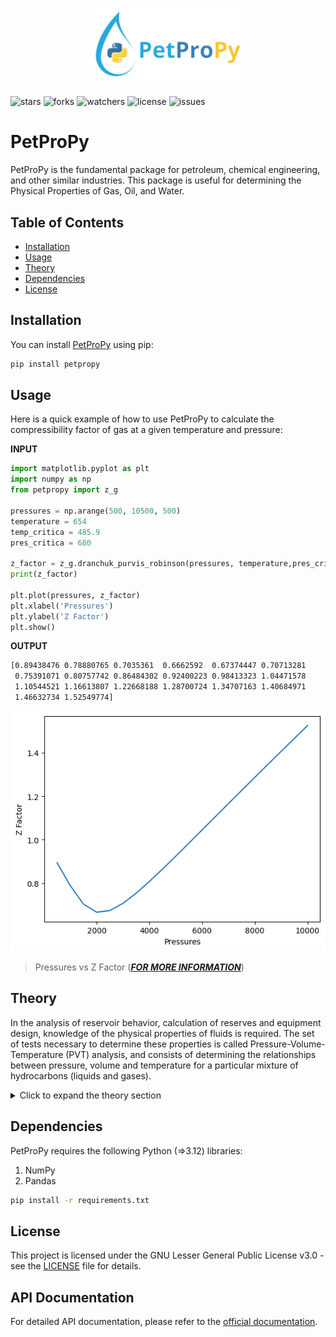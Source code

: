 <h1 align="center">
<img src="https://raw.githubusercontent.com/EverJRamosI/petpropy/main/docs/images/PETPROPY.png" width="250">
</h1>

![stars](https://img.shields.io/github/stars/EverJRamosI/petpropy)
![forks](https://img.shields.io/github/forks/EverJRamosI/petpropy)
![watchers](https://img.shields.io/github/watchers/EverJRamosI/petpropy)
![license](https://img.shields.io/github/license/EverJRamosI/petpropy)
![issues](https://img.shields.io/github/issues/EverJRamosI/petpropy)


# PetProPy 

PetProPy is the fundamental package for petroleum, chemical engineering, and other similar industries.
This package is useful for determining the Physical Properties of Gas, Oil, and Water.

## Table of Contents ##

- [Installation](#installation)
- [Usage](#usage)
- [Theory](#theory)
- [Dependencies](#dependencies)
- [License](#license)

## Installation
You can install [PetProPy](https://github.com/EverJRamosI/petpropy/tree/main/petpropy) using pip:
```bash
pip install petpropy
```

## Usage
Here is a quick example of how to use PetProPy to calculate the compressibility factor of gas at a given temperature and pressure:

**INPUT**
```python
import matplotlib.pyplot as plt
import numpy as np
from petpropy import z_g

pressures = np.arange(500, 10500, 500)
temperature = 654
temp_critica = 485.9
pres_critica = 680

z_factor = z_g.dranchuk_purvis_robinson(pressures, temperature,pres_critica, temp_critica)
print(z_factor)

plt.plot(pressures, z_factor)
plt.xlabel('Pressures')
plt.ylabel('Z Factor')
plt.show()
```
**OUTPUT**
```bash
[0.89438476 0.78880765 0.7035361  0.6662592  0.67374447 0.70713281
 0.75391071 0.80757742 0.86484302 0.92400223 0.98413323 1.04471578
 1.10544521 1.16613807 1.22668188 1.28700724 1.34707163 1.40684971
 1.46632734 1.52549774]
```
![Z Factor](https://raw.githubusercontent.com/EverJRamosI/petpropy/main/docs/images/output.png)
> Pressures vs Z Factor (***[FOR MORE INFORMATION](https://github.com/EverJRamosI/petpropy/tree/main/tests)***)

## Theory
In the analysis of reservoir behavior, calculation of reserves and equipment design, knowledge of the physical properties of fluids is required.
The set of tests necessary to determine these properties is called Pressure-Volume-Temperature (PVT) analysis, and consists of determining the relationships between pressure, volume and temperature for a particular mixture of hydrocarbons (liquids and gases).

<details>
<summary>
Click to expand the theory section
</summary>

### Gas Properties
The properties of gases are calculated using the different correlations, for example:
- **Weight Molecular Gas**
- **Specific Gravity Gas**
- **Pseudocritical Properties Gas**
  - Kay W.D.
  - Stewart W.F., Burkhardt S.F. & Voo D.
  - Brown G.G., Katz D.L., Oberfell G.G. & Alden R.C.
- **Gas Compressibility Factor Z**
  - Correction of Whichert & Aziz
  - Standing M.B. & Katz D.L.
  - Papay J.
  - Hall K.R. & Yarborough L.
  - Brill J.P. & Beggs H.D.
  - Dranchuk P.M., Purvis R.A. & Robinson D.B
  - Dranchuk P.M. & Abou-Kassem J.H.
  - Gopal V.N.
- **Gas Volumetric Factor**
- **Gas Compressibility**
- **Gas Viscosity**
  - Lee A.L., Gonzalez M.H. & Eakin B.E.
- **Gas Density**  
### Oil Properties
The properties of oils are calculated using the different correlations, for example:
- **Specific Gravity Oil**
- **Bubble Pressure**
  - Standing M.B.
  - Lasater J.A.
  - Vazquez M.E. & Beggs H.D.
  - Glaso O.
  - TOTAL C.F.P.
  - Al-Marhoun M.A.
  - Dokla M.E. & Osman M.E.
  - Petrosky G.E. & Farshad F.F.
  - Kartoatmodjo T. & Schmidt Z.
- **Solution Gas-Oil Ratio**
  - Standing M.B.
  - Lasater J.A.
  - Vazquez M.E. & Beggs H.D.
  - Glaso O.
  - TOTAL C.F.P.
  - Al-Marhoun M.A.
  - Dokla Petrosky G.E. & Farshad F.F.
  - Kartoatmodjo T. & Schmidt Z.
- **Oil Volumetric Factor**
  - Standing M.B.
  - Vazquez M.E. & Beggs H.D.
  - Glaso O.
  - TOTAL C.F.P.
  - Al-Marhoun M.A.
  - Dokla M.E. & Osman M.E.
  - Petrosky G.E. & Farshad F.F.
  - Kartoatmodjo T. & Schmidt Z.
- **Total Volumetric Factor**
  - Glaso O.
  - Al-Marhoun M.A.
- **Oil Compressibility**
  - Vazquez M.E. & Beggs H.D.
  - Petrosky G.E. & Farshad F.F.
  - Kartoatmodjo T. & Schmidt Z.
  - McCain W.D., Rollins J.B. & Villena-Lanzi A.J.
- **Oil Viscosity**
  - **Dead Oil Viscosity**
    - Beal C.
    - Beggs H.B. & Robinson J.R.
    - Glaso O.
    - Egbogah E.O.
    - Kartoatmodjo T. & Schmidt Z.
  - **Saturated Oil Viscosity**
    - Chew J.N. & Connally C.A.
    - Beggs H.D. & Robinson J.R.
    - Kartoatmodjo T. & Schmidt Z.
  - **Unsaturated Oil Viscosity**
    - Beal C.
    - Vazquez M.E. & Beggs H.D.
    - Kartoatmodjo T. & Schmidt Z.
- **Oil Density**
- **Gas-Oil Interfacial Tension**
  - Baker O. & Swerdloff W.
### Water Properties
- **Solution Gas-Water Ratio**
  - Culberson O.L. & McKetta J.J.
  - McCoy R.L.
- **Water Volumetric Factor**
  - McCain W.D.
  - McCoy R.L.
- **Water Compressibility**
  - Dodson C.R. & Standing M.B.
  - Osif T.L.
  - Ramey H.J.
- **Water Viscosity**
  - Van Wingen N.
  - Matthews C.S. & Russel D.G.
  - McCain W.D.
  - McCoy R.L.
- **Water Density**
  - McCain W.D.
- **Gas-Water Interfacial Tension**
  - Jennings H.Y. & Newman G.H.

</details>

## Dependencies
PetProPy requires the following Python (=>3.12) libraries:
1. NumPy
2. Pandas 

```bash
pip install -r requirements.txt
```

## License
This project is licensed under the GNU Lesser General Public License v3.0 - see the [LICENSE](https://github.com/EverJRamosI/petpropy/blob/main/LICENSE) file for details.

## API Documentation
For detailed API documentation, please refer to the [official documentation](https://github.com/EverJRamosI/petpropy).